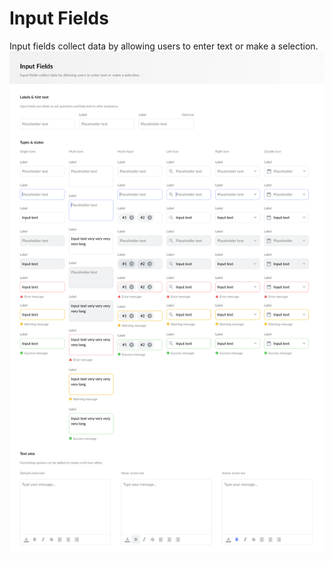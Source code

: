 # Input Fields
Input fields collect data by allowing users to enter text or make a selection.
![](Input%20Fields.png)